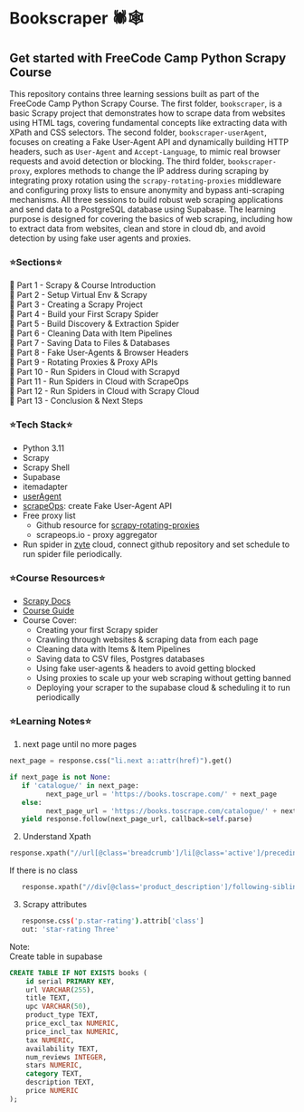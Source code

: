 # Bookscraper 🕷🕸

## Get started with FreeCode Camp Python Scrapy Course  
This repository contains three learning sessions built as part of the FreeCode Camp Python Scrapy Course. The first folder, `bookscraper`, is a basic Scrapy project that demonstrates how to scrape data from websites using HTML tags, covering fundamental concepts like extracting data with XPath and CSS selectors. The second folder, `bookscraper-userAgent`, focuses on creating a Fake User-Agent API and dynamically building HTTP headers, such as `User-Agent` and `Accept-Language`, to mimic real browser requests and avoid detection or blocking. The third folder, `bookscraper-proxy`, explores methods to change the IP address during scraping by integrating proxy rotation using the `scrapy-rotating-proxies` middleware and configuring proxy lists to ensure anonymity and bypass anti-scraping mechanisms. All three sessions to build robust web scraping applications and send data to a PostgreSQL database using Supabase. The learning purpose is designed for covering the basics of web scraping, including how to extract data from websites, clean and store in cloud db, and avoid detection by using fake user agents and proxies.

### ⭐️Sections⭐️
📍 Part 1 - Scrapy & Course Introduction <br>
📍 Part 2 - Setup Virtual Env & Scrapy<br>
📍 Part 3 - Creating a Scrapy Project<br>
📍 Part 4 - Build your First Scrapy Spider<br>
📍 Part 5 - Build Discovery & Extraction Spider<br>
📍 Part 6 - Cleaning Data with Item Pipelines<br>
📍 Part 7 - Saving Data to Files & Databases<br>
📍 Part 8 - Fake User-Agents & Browser Headers<br>
📍 Part 9 - Rotating Proxies & Proxy APIs<br>
📍 Part 10 - Run Spiders in Cloud with Scrapyd<br>
📍 Part 11 - Run Spiders in Cloud with ScrapeOps<br>
📍 Part 12 - Run Spiders in Cloud with Scrapy Cloud<br>
📍 Part 13 - Conclusion & Next Steps

### ⭐️Tech Stack⭐️
- Python 3.11
- Scrapy
- Scrapy Shell
- Supabase
- itemadapter
- [userAgent](https://useragentstring.com/)
- [scrapeOps](https://scrapeops.io/): create Fake User-Agent API
- Free proxy list
  - Github resource for [scrapy-rotating-proxies](https://github.com/TeamHG-Memex/scrapy-rotating-proxies?tab=readme-ov-file) 
  - scrapeops.io - proxy aggregator
- Run spider in [zyte](https://app.zyte.com/account/login) cloud, connect github repository and set schedule to run spider file periodically.

### ⭐️Course Resources⭐️
- [Scrapy Docs](https://docs.scrapy.org/en/latest/)
- [Course Guide ](https://thepythonscrapyplaybook.com/freecodecamp-beginner-course/)
- Course Cover:
  - Creating your first Scrapy spider
  - Crawling through websites & scraping data from each page
  - Cleaning data with Items & Item Pipelines
  - Saving data to CSV files, Postgres databases
  - Using fake user-agents & headers to avoid getting blocked
  - Using proxies to scale up your web scraping without getting banned
  - Deploying your scraper to the supabase cloud & scheduling it to run periodically
  
### ⭐️Learning Notes⭐️
1. next page until no more pages
```python
next_page = response.css("li.next a::attr(href)").get()

if next_page is not None:
   if 'catalogue/' in next_page:
         next_page_url = 'https://books.toscrape.com/' + next_page
   else:
         next_page_url = 'https://books.toscrape.com/catalogue/' + next_page
   yield response.follow(next_page_url, callback=self.parse)
```

2. Understand Xpath

```python
response.xpath("//url[@class='breadcrumb']/li[@class='active']/preceding-sibling::li[1]/a/text()").get()
```

  If there is no class 
```python
   response.xpath("//div[@class='product_description']/following-sibling::p/text()").get()
```

3. Scrapy attributes
```bash
   response.css('p.star-rating').attrib['class']
   out: 'star-rating Three'
```

Note:<br>
Create table in supabase
```sql
CREATE TABLE IF NOT EXISTS books (
    id serial PRIMARY KEY,
    url VARCHAR(255),
    title TEXT,
    upc VARCHAR(50),
    product_type TEXT,
    price_excl_tax NUMERIC,
    price_incl_tax NUMERIC,
    tax NUMERIC,
    availability TEXT,
    num_reviews INTEGER,
    stars NUMERIC,
    category TEXT,
    description TEXT,
    price NUMERIC
);
```